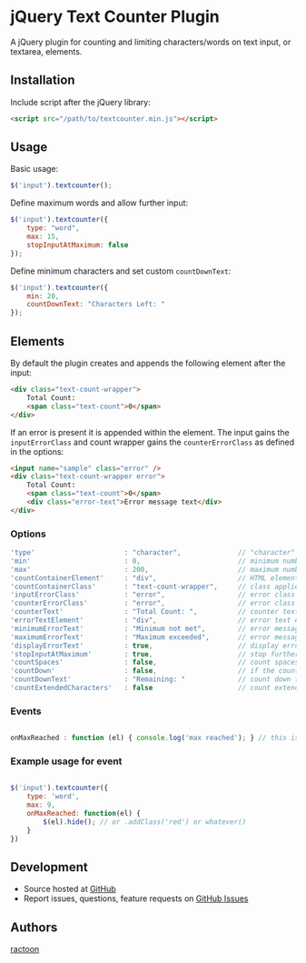 # jQuery Text Counter Plugin

A jQuery plugin for counting and limiting characters/words on text input, or textarea, elements.

## Installation

Include script after the jQuery library:

```html
<script src="/path/to/textcounter.min.js"></script>
```

## Usage

Basic usage:

```javascript
$('input').textcounter();
```

Define maximum words and allow further input:

```javascript
$('input').textcounter({
	type: "word",
	max: 15,
	stopInputAtMaximum: false
});
```

Define minimum characters and set custom `countDownText`:

```javascript
$('input').textcounter({
	min: 20,
	countDownText: "Characters Left: "
});
```

## Elements

By default the plugin creates and appends the following element after the input:

```html
<div class="text-count-wrapper">
	Total Count:
	<span class="text-count">0</span>
</div>
```

If an error is present it is appended within the element. The input gains the `inputErrorClass` and count wrapper gains the `counterErrorClass` as defined in the options:

```html
<input name="sample" class="error" />
<div class="text-count-wrapper error">
	Total Count:
	<span class="text-count">0</span>
	<div class="error-text">Error message text</div>
</div>
```

### Options

```javascript
'type'						: "character",				// "character" or "word"
'min'						: 0,						// minimum number of characters/words
'max'						: 200,						// maximum number of characters/words, -1 for unlimited, 'auto' to use maxlength attribute
'countContainerElement'		: "div",					// HTML element to wrap the text count in
'countContainerClass'		: "text-count-wrapper",		// class applied to the countContainerElement
'inputErrorClass'			: "error",					// error class appended to the input element if error occurs 
'counterErrorClass'			: "error",					// error class appended to the countContainerElement if error occurs 
'counterText'				: "Total Count: ",			// counter text
'errorTextElement'			: "div",					// error text element
'minimumErrorText'			: "Minimum not met",		// error message for minimum not met,
'maximumErrorText'			: "Maximum exceeded",		// error message for maximum range exceeded,
'displayErrorText'			: true,						// display error text messages for minimum/maximum values
'stopInputAtMaximum'		: true,						// stop further text input if maximum reached
'countSpaces'				: false,					// count spaces as character (only for "character" type)
'countDown'             	: false,                    // if the counter should deduct from maximum characters/words rather than counting up
'countDownText'         	: "Remaining: "             // count down text
'countExtendedCharacters'   : false                     // count extended UTF-8 characters as 2 bytes (such as Chinese characters)
```

### Events

```javascript

onMaxReached : function (el) { console.log('max reached'); } // this is triggered whenever an element reaches the max limit. `el` is passed to represent current element as `this` cannot be used there.
```

### Example usage for event

```javascript

$('input').textcounter({
    type: 'word',
    max: 9,
    onMaxReached: function(el) {
        $(el).hide(); // or .addClass('red') or whatever()
    }
})
```

## Development

- Source hosted at [GitHub](https://github.com/ractoon/jQuery-Text-Counter)
- Report issues, questions, feature requests on [GitHub Issues](https://github.com/ractoon/jQuery-Text-Counter/issues)


## Authors

[ractoon](http://www.ractoon.com)
